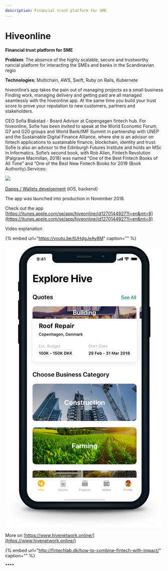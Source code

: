 ```yaml
---
description: Financial trust platform for SME
---
```


# Hiveonline

**Financial trust platform for SME**

**Problem**: The absence of the highly scalable, secure and trustworthy nancial platform for interacting the SMEs and banks in the Scandinavian regio

**Technologies**: Multichain, AWS, Swift, Ruby on Rails, Kubernete

hiveonline’s app takes the pain out of managing projects as a small business Finding work, managing delivery and getting paid are all managed seamlessly with the hiveonline app. At the same time you build your trust score to prove your reputation to new customers, partners and stakeholders.

СEO Sofia Blakstad - Board Advisor at Copengagen fintech hub. For hiveonline, Sofie has been invited to speak at the World Economic Forum, G7 and G20 groups and World Bank/IMF Summit in partnership with UNEP and the Sustainable Digital Finance Alliance, where she is an advisor on fintech applications to sustainable finance, blockchain, identity and trust. Sofie is also an advisor to the Edinburgh Futures Institute and holds an MSc in Informatics. Sofie’s second book, with Rob Allen, Fintech Revolution \(Palgrave Macmillan, 2018\) was named “One of the Best Fintech Books of All Time” and “One of the Best New Fintech Books for 2019 \(Book Authority\).Services:

![](../.gitbook/assets/image%20%2887%29.png)

[Dapps / Wallets development](../architecture-design-protocol/dapps-wallets-development.md) \(iOS, backend\)

The app was launched into production in November 2018.

Check out the app [https://itunes.apple.com/se/app/hiveonline/id1270144927?l=en&mt=8](https://itunes.apple.com/se/app/hiveonline/id1270144927?l=en&mt=8)

Video explanation

{% embed url="https://youtu.be/tUHdgJeAy8M" caption="" %}

![](../.gitbook/assets/hive.png)

More on [https://www.hivenetwork.online/](https://www.hivenetwork.online/)

{% embed url="http://fintechlab.dk/how-to-combine-fintech-with-impact/" caption="" %}

\*\*\*\*


